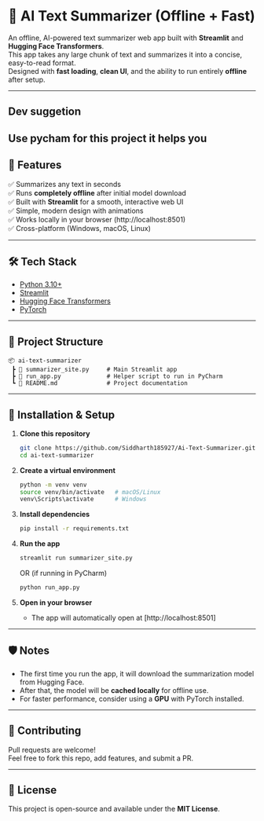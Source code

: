 # 📝 AI Text Summarizer (Offline + Fast)

An offline, AI-powered text summarizer web app built with **Streamlit** and **Hugging Face Transformers**.  
This app takes any large chunk of text and summarizes it into a concise, easy-to-read format.  
Designed with **fast loading**, **clean UI**, and the ability to run entirely **offline** after setup.

---
## Dev suggetion 
Use pycham for this project it helps you
---

## 🚀 Features
✅ Summarizes any text in seconds  
✅ Runs **completely offline** after initial model download  
✅ Built with **Streamlit** for a smooth, interactive web UI  
✅ Simple, modern design with animations  
✅ Works locally in your browser (http://localhost:8501)  
✅ Cross-platform (Windows, macOS, Linux)

---

## 🛠️ Tech Stack
- [Python 3.10+](https://www.python.org/)  
- [Streamlit](https://streamlit.io/)  
- [Hugging Face Transformers](https://huggingface.co/)  
- [PyTorch](https://pytorch.org/)  

---

## 📂 Project Structure
```
📦 ai-text-summarizer
 ┣ 📜 summarizer_site.py     # Main Streamlit app
 ┣ 📜 run_app.py             # Helper script to run in PyCharm
 ┗ 📜 README.md              # Project documentation
```

---

## 🔧 Installation & Setup

1. **Clone this repository**
   ```bash
   git clone https://github.com/Siddharth185927/Ai-Text-Summarizer.git
   cd ai-text-summarizer
   ```

2. **Create a virtual environment**
   ```bash
   python -m venv venv
   source venv/bin/activate   # macOS/Linux
   venv\Scripts\activate      # Windows
   ```

3. **Install dependencies**
   ```bash
   pip install -r requirements.txt
   ```

4. **Run the app**
   ```bash
   streamlit run summarizer_site.py
   ```
   OR (if running in PyCharm)
   ```bash
   python run_app.py
   ```

5. **Open in your browser**
   - The app will automatically open at [http://localhost:8501]

---

## 🛡️ Notes
- The first time you run the app, it will download the summarization model from Hugging Face.  
- After that, the model will be **cached locally** for offline use.  
- For faster performance, consider using a **GPU** with PyTorch installed.  

---

## 🤝 Contributing
Pull requests are welcome!  
Feel free to fork this repo, add features, and submit a PR.

---

## 📜 License
This project is open-source and available under the **MIT License**.
